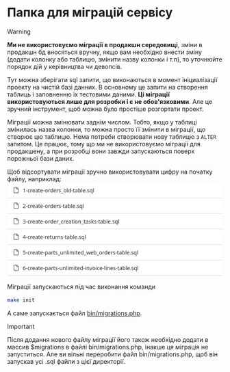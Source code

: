 # Папка для міграцій сервісу

> [!WARNING]  
> **Ми не використовуємо міграції в продакшн середовищі**, зміни в продакшн бд вносяться вручну, якщо вам необхідно внести 
> зміну (додати колонку або таблицю, змінити назву колонки і т.п), то уточнюйте порядок дій у керівництва чи девопсів.

Тут можна зберігати sql запити, що виконаються в момент ініциалізації проекту на чистій базі данних. В основному це
запити на створення таблиць і заповненню їх тестовими даними. **Ці міграції використовуються лише для розробки і є не 
обов'язковими**. Але це зручний інструмент, щоб можна було простіше розгортати проект.

Міграції можна змінювати заднім числом. Тобто, якщо у таблиці змінилась назва колонки, то можна просто її змінити в 
міграції, що створює цю таблицю. Нема потреби створювати нову таблицю з `ALTER` запитом. Це працює, тому що ми не 
використовуємо міграції для продакшену, а при розробці вони завжди запускаються поверх порожньої бази даних. 

Щоб відсортувати міграції зручно використовувати цифру на початку файлу, наприклад:
![Example](sorting-example.png)

Міграції запускаються під час виконання команди

```bash
make init
```

А саме запускається файл [bin/migrations.php](../bin/migrations.php).

> [!IMPORTANT]
> Після додання нового файлу міграції його також необхідно додати в массив $migrations в файлі bin/migrations.php, 
> інакше ця міграція не запуститься. Але ви вільні переробити файл bin/migrations.php, щоб він запускав усі .sql файли
> з цієї директорії.